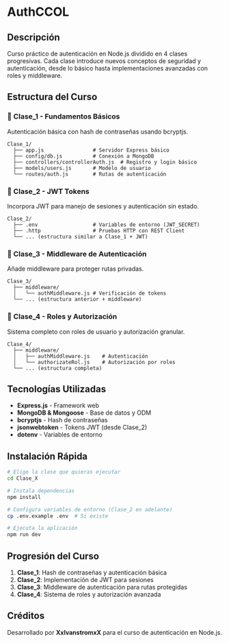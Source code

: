 # AuthCCOL

## Descripción
Curso práctico de autenticación en Node.js dividido en 4 clases progresivas. Cada clase introduce nuevos conceptos de seguridad y autenticación, desde lo básico hasta implementaciones avanzadas con roles y middleware.

## Estructura del Curso

### 📁 Clase_1 - Fundamentos Básicos
Autenticación básica con hash de contraseñas usando bcryptjs.
```
Clase_1/
  ├── app.js                # Servidor Express básico
  ├── config/db.js          # Conexión a MongoDB
  ├── controllers/controllerAuth.js  # Registro y login básico
  ├── models/users.js       # Modelo de usuario
  └── routes/auth.js        # Rutas de autenticación
```

### 📁 Clase_2 - JWT Tokens
Incorpora JWT para manejo de sesiones y autenticación sin estado.
```
Clase_2/
  ├── .env                  # Variables de entorno (JWT_SECRET)
  ├── .http                 # Pruebas HTTP con REST Client
  └── ... (estructura similar a Clase_1 + JWT)
```

### 📁 Clase_3 - Middleware de Autenticación
Añade middleware para proteger rutas privadas.
```
Clase_3/
  ├── middleware/
  │   └── authMiddleware.js # Verificación de tokens
  └── ... (estructura anterior + middleware)
```

### 📁 Clase_4 - Roles y Autorización
Sistema completo con roles de usuario y autorización granular.
```
Clase_4/
  ├── middleware/
  │   ├── authMiddleware.js    # Autenticación
  │   └── authorizateRol.js    # Autorización por roles
  └── ... (estructura completa)
```

## Tecnologías Utilizadas
- **Express.js** - Framework web
- **MongoDB & Mongoose** - Base de datos y ODM
- **bcryptjs** - Hash de contraseñas
- **jsonwebtoken** - Tokens JWT (desde Clase_2)
- **dotenv** - Variables de entorno

## Instalación Rápida
```zsh
# Elige la clase que quieras ejecutar
cd Clase_X

# Instala dependencias
npm install

# Configura variables de entorno (Clase_2 en adelante)
cp .env.example .env  # Si existe

# Ejecuta la aplicación
npm run dev
```

## Progresión del Curso
1. **Clase_1**: Hash de contraseñas y autenticación básica
2. **Clase_2**: Implementación de JWT para sesiones
3. **Clase_3**: Middleware de autenticación para rutas protegidas
4. **Clase_4**: Sistema de roles y autorización avanzada

## Créditos
Desarrollado por **XxIvanstromxX** para el curso de autenticación en Node.js.
